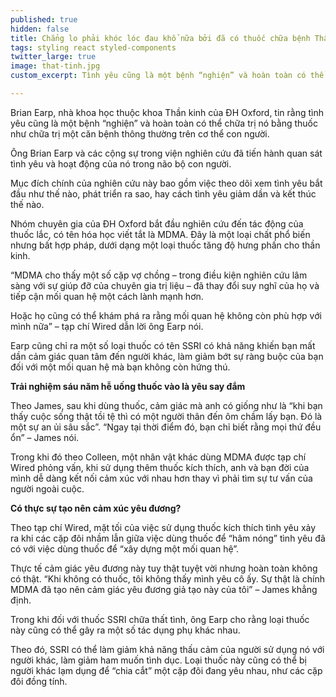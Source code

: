 ```yaml
---
published: true
hidden: false
title: Chẳng lo phải khóc lóc đau khổ nữa bởi đã có thuốc chữa bệnh Thất Tình rồi
tags: styling react styled-components
twitter_large: true
image: that-tinh.jpg
custom_excerpt: Tình yêu cũng là một bệnh “nghiện” và hoàn toàn có thể chữa trị nó bằng thuốc như chữa trị một căn bệnh thông thường trên cơ thể con người.

---
```


Brian Earp, nhà khoa học thuộc khoa Thần kinh của ĐH Oxford, tin rằng tình yêu cũng là một bệnh “nghiện” và hoàn toàn có thể chữa trị nó bằng thuốc như chữa trị một căn bệnh thông thường trên cơ thể con người.

Ông Brian Earp và các cộng sự trong viện nghiên cứu đã tiến hành quan sát tình yêu và hoạt động của nó trong não bộ con người.

Mục đích chính của nghiên cứu này bao gồm việc theo dõi xem tình yêu bắt đầu như thế nào, phát triển ra sao, hay cách tình yêu giảm dần và kết thúc thế nào.

Nhóm chuyên gia của ĐH Oxford bắt đầu nghiên cứu đến tác động của thuốc lắc, có tên hóa học viết tắt là MDMA. Đây là một loại chất phổ biến nhưng bất hợp pháp, dưới dạng một loại thuốc tăng độ hưng phấn cho thần kinh.

“MDMA cho thấy một số cặp vợ chồng – trong điều kiện nghiên cứu lâm sàng với sự giúp đỡ của chuyên gia trị liệu – đã thay đổi suy nghĩ của họ và tiếp cận mối quan hệ một cách lành mạnh hơn.

Hoặc họ cũng có thể khám phá ra rằng mối quan hệ không còn phù hợp với mình nữa” – tạp chí Wired dẫn lời ông Earp nói.

Earp cũng chỉ ra một số loại thuốc có tên SSRI có khả năng khiến bạn mất dần cảm giác quan tâm đến người khác, làm giảm bớt sự ràng buộc của bạn đối với một mối quan hệ mà bạn không còn hứng thú.

**Trải nghiệm sáu năm hễ uống thuốc vào là yêu say đắm**

Theo James, sau khi dùng thuốc, cảm giác mà anh có giống như là “khi bạn thấy cuộc sống thật tồi tệ thì có một người thân đến ôm chầm lấy bạn. Đó là một sự an ủi sâu sắc”. “Ngay tại thời điểm đó, bạn chỉ biết rằng mọi thứ đều ổn” – James nói.

Trong khi đó theo Colleen, một nhân vật khác dùng MDMA được tạp chí Wired phỏng vấn, khi sử dụng thêm thuốc kích thích, anh và bạn đời của mình dễ dàng kết nối cảm xúc với nhau hơn thay vì phải tìm sự tư vấn của người ngoài cuộc.

**Có thực sự tạo nên cảm xúc yêu đương?**

Theo tạp chí Wired, mặt tối của việc sử dụng thuốc kích thích tình yêu xảy ra khi các cặp đôi nhầm lẫn giữa việc dùng thuốc để “hâm nóng” tình yêu đã có với việc dùng thuốc để “xây dựng một mối quan hệ”.

Thực tế cảm giác yêu đương này tuy thật tuyệt vời nhưng hoàn toàn không có thật. “Khi không có thuốc, tôi không thấy mình yêu cô ấy. Sự thật là chính MDMA đã tạo nên cảm giác yêu đương giả tạo này của tôi” – James khẳng định.

Trong khi đối với thuốc SSRI chữa thất tình, ông Earp cho rằng loại thuốc này cũng có thể gây ra một số tác dụng phụ khác nhau.

Theo đó, SSRI có thể làm giảm khả năng thấu cảm của người sử dụng nó với người khác, làm giảm ham muốn tình dục. Loại thuốc này cũng có thể bị người khác lạm dụng để “chia cắt” một cặp đôi đang yêu nhau, như các cặp đôi đồng tính.